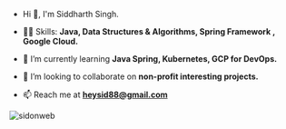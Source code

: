 - Hi 👋, I'm Siddharth Singh.

- 👨‍💻 Skills: **Java, Data Structures & Algorithms, Spring Framework , Google Cloud.**
  
- 🌱 I’m currently learning **Java Spring, Kubernetes, GCP for DevOps.**

- 👯 I’m looking to collaborate on **non-profit interesting projects.**

- 📫 Reach me at **heysid88@gmail.com**

<p align="left"> <img src="https://komarev.com/ghpvc/?username=sidonweb&label=Profile%20views&color=0e75b6&style=flat" alt="sidonweb" /> </p>

